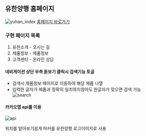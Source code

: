 ## 유한양행 홈페이지
![yuhan_index](https://user-images.githubusercontent.com/78772727/128841035-131e3c8d-7f20-4a66-a912-4ce1e075d431.png)
[홈페이지 바로가기](https://wlgnsld1108.github.io/yuhan/)

### 구현 페이지 목록
1. 유한소개 - 오시는 길
2. 제품정보 - 제품정보
3. 고객센터 - 온라인 상담

#### 네비게이션 상단 우측 돋보기 클릭시 검색기능 토글
- 검색시 제품정보 페이지로 이동하여 해당 제품 나열
- 입력한 글자가 제품과 정확히 일치하지않아도 한글자가 맞으면 검색 가능
![search](https://user-images.githubusercontent.com/78772727/128841561-c0708d23-afda-46cc-85ea-821a3ef41e57.png)

#### 카카오맵 api를 이용
![api](https://user-images.githubusercontent.com/78772727/128843710-43e73187-6661-4a06-9c3b-b8254d697ee9.png)

위치를 알아보기쉽게 마커를 유한양행 로고이미지로 사용
